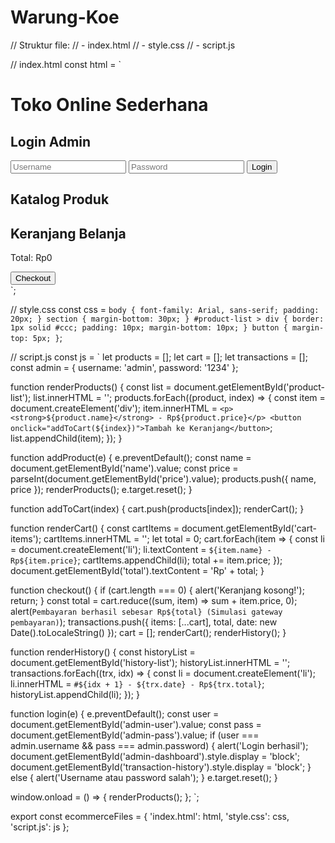 # Warung-Koe
// Struktur file:
// - index.html
// - style.css
// - script.js

// index.html
const html = `
<!DOCTYPE html>
<html lang="id">
<head>
  <meta charset="UTF-8">
  <meta name="viewport" content="width=device-width, initial-scale=1.0">
  <title>Toko Online Sederhana</title>
  <link rel="stylesheet" href="style.css">
</head>
<body>
  <h1>Toko Online Sederhana</h1>

  <section id="login-section">
    <h2>Login Admin</h2>
    <form onsubmit="login(event)">
      <input type="text" id="admin-user" placeholder="Username" required>
      <input type="password" id="admin-pass" placeholder="Password" required>
      <button type="submit">Login</button>
    </form>
  </section>

  <section id="catalog">
    <h2>Katalog Produk</h2>
    <div id="product-list"></div>
  </section>

  <section id="cart">
    <h2>Keranjang Belanja</h2>
    <ul id="cart-items"></ul>
    <p>Total: <span id="total">Rp0</span></p>
    <button onclick="checkout()">Checkout</button>
  </section>

  <section id="admin-dashboard" style="display:none">
    <h2>Dashboard Admin</h2>
    <form onsubmit="addProduct(event)">
      <input type="text" id="name" placeholder="Nama Produk" required>
      <input type="number" id="price" placeholder="Harga" required>
      <button type="submit">Tambah Produk</button>
    </form>
  </section>

  <section id="transaction-history" style="display:none">
    <h2>Riwayat Transaksi</h2>
    <ul id="history-list"></ul>
  </section>

  <script src="script.js"></script>
</body>
</html>
`;

// style.css
const css = `
body {
  font-family: Arial, sans-serif;
  padding: 20px;
}
section {
  margin-bottom: 30px;
}
#product-list > div {
  border: 1px solid #ccc;
  padding: 10px;
  margin-bottom: 10px;
}
button {
  margin-top: 5px;
}
`;

// script.js
const js = `
let products = [];
let cart = [];
let transactions = [];
const admin = { username: 'admin', password: '1234' };

function renderProducts() {
  const list = document.getElementById('product-list');
  list.innerHTML = '';
  products.forEach((product, index) => {
    const item = document.createElement('div');
    item.innerHTML = `
      <p><strong>${product.name}</strong> - Rp${product.price}</p>
      <button onclick="addToCart(${index})">Tambah ke Keranjang</button>
    `;
    list.appendChild(item);
  });
}

function addProduct(e) {
  e.preventDefault();
  const name = document.getElementById('name').value;
  const price = parseInt(document.getElementById('price').value);
  products.push({ name, price });
  renderProducts();
  e.target.reset();
}

function addToCart(index) {
  cart.push(products[index]);
  renderCart();
}

function renderCart() {
  const cartItems = document.getElementById('cart-items');
  cartItems.innerHTML = '';
  let total = 0;
  cart.forEach(item => {
    const li = document.createElement('li');
    li.textContent = `${item.name} - Rp${item.price}`;
    cartItems.appendChild(li);
    total += item.price;
  });
  document.getElementById('total').textContent = 'Rp' + total;
}

function checkout() {
  if (cart.length === 0) {
    alert('Keranjang kosong!');
    return;
  }
  const total = cart.reduce((sum, item) => sum + item.price, 0);
  alert(`Pembayaran berhasil sebesar Rp${total} (Simulasi gateway pembayaran)`);
  transactions.push({ items: [...cart], total, date: new Date().toLocaleString() });
  cart = [];
  renderCart();
  renderHistory();
}

function renderHistory() {
  const historyList = document.getElementById('history-list');
  historyList.innerHTML = '';
  transactions.forEach((trx, idx) => {
    const li = document.createElement('li');
    li.innerHTML = `#${idx + 1} - ${trx.date} - Rp${trx.total}`;
    historyList.appendChild(li);
  });
}

function login(e) {
  e.preventDefault();
  const user = document.getElementById('admin-user').value;
  const pass = document.getElementById('admin-pass').value;
  if (user === admin.username && pass === admin.password) {
    alert('Login berhasil');
    document.getElementById('admin-dashboard').style.display = 'block';
    document.getElementById('transaction-history').style.display = 'block';
  } else {
    alert('Username atau password salah');
  }
  e.target.reset();
}

window.onload = () => {
  renderProducts();
};
`;

export const ecommerceFiles = {
  'index.html': html,
  'style.css': css,
  'script.js': js
};
